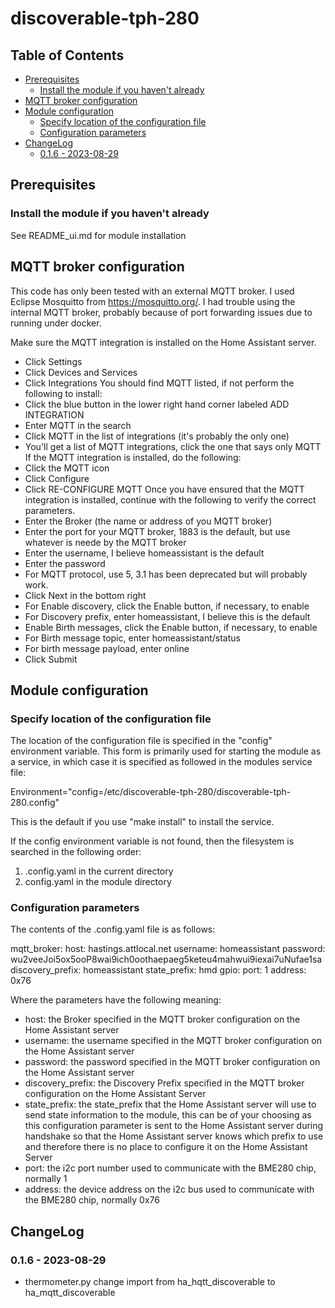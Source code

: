 # discoverable-tph-280

<!-- START doctoc generated TOC please keep comment here to allow auto update -->
<!-- DON'T EDIT THIS SECTION, INSTEAD RE-RUN doctoc TO UPDATE -->
## Table of Contents

- [Prerequisites](#prerequisites)
  - [Install the module if you haven't already](#install-the-module-if-you-havent-already)
- [MQTT broker configuration](#mqtt-broker-configuration)
- [Module configuration](#module-configuration)
  - [Specify location of the configuration file](#specify-location-of-the-configuration-file)
  - [Configuration parameters](#configuration-parameters)
- [ChangeLog](#changelog)
  - [0.1.6 - 2023-08-29](#016---2023-08-29)

<!-- END doctoc generated TOC please keep comment here to allow auto update -->


## Prerequisites

### Install the module if you haven't already

See README_ui.md for module installation

## MQTT broker configuration

This code has only been tested with an external MQTT broker. I used Eclipse Mosquitto from https://mosquitto.org/. I had trouble using the internal MQTT broker, probably because of port forwarding issues due to running under docker.

Make sure the MQTT integration is installed on the Home Assistant server.
- Click Settings
- Click Devices and Services
- Click Integrations
You should find MQTT listed, if not perform the following to install:
- Click the blue button in the lower right hand corner labeled ADD INTEGRATION
- Enter MQTT in the search
- Click MQTT in the list of integrations (it's probably the only one)
- You'll get a list of MQTT integrations, click the one that says only MQTT
If the MQTT integration is installed, do the following:
- Click the MQTT icon
- Click Configure
- Click RE-CONFIGURE MQTT
Once you have ensured that the MQTT integration is installed, continue with the following to verify the correct parameters.
- Enter the Broker (the name or address of you MQTT broker)
- Enter the port for your MQTT broker, 1883 is the default, but use whatever is neede by the MQTT broker
- Enter the username, I believe homeassistant is the default
- Enter the password
- For MQTT protocol, use 5, 3.1 has been deprecated but will probably work.
- Click Next in the bottom right
- For Enable discovery, click the Enable button, if necessary, to enable
- For Discovery prefix, enter homeassistant, I believe this is the default
- Enable Birth messages, click the Enable button, if necessary, to enable
- For Birth message topic, enter homeassistant/status
- For birth message payload, enter online
- Click Submit

## Module configuration

### Specify location of the configuration file

The location of the configuration file is specified in the "config" environment variable. This form is primarily used for starting the module as a service, in which case it is specified as followed in the modules service file:

Environment="config=/etc/discoverable-tph-280/discoverable-tph-280.config"

This is the default if you use "make install" to install the service.

If the config environment variable is not found, then the filesystem is searched in the following order:

1. .config.yaml in the current directory
2. config.yaml in the module directory

### Configuration parameters

The contents of the .config.yaml file is as follows:

mqtt_broker:
  host: hastings.attlocal.net
  username: homeassistant
  password: wu2veeJoi5ox5ooP8wai9ich0oothaepaeg5keteu4mahwui9iexai7uNufae1sa
  discovery_prefix: homeassistant
  state_prefix: hmd
gpio:
  port: 1
  address: 0x76

Where the parameters have the following meaning:

- host: the Broker specified in the MQTT broker configuration on the Home Assistant server
- username: the username specified in the MQTT broker configuration on the Home Assistant server
- password: the password specified in the MQTT broker configuration on the Home Assistant server
- discovery_prefix: the Discovery Prefix specified in the MQTT broker configuration on the Home Assistant Server
- state_prefix: the state_prefix that the Home Assistant server will use to send state information to the module, this can be of your choosing as this configuration parameter is sent to the Home Assistant server during handshake so that the Home Assistant server knows which prefix to use and therefore there is no place to configure it on the Home Assistant Server
- port: the i2c port number used to communicate with the BME280 chip, normally 1
- address: the device address on the i2c bus used to communicate with the BME280 chip, normally 0x76

## ChangeLog

### 0.1.6 - 2023-08-29
- thermometer.py change import from ha_hqtt_discoverable to ha_mqtt_discoverable
